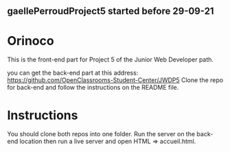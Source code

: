 ## gaellePerroudProject5 started before 29-09-21 ##

# Orinoco #

This is the front-end part for Project 5 of the Junior Web Developer path.

you can get the back-end part at this address:
https://github.com/OpenClassrooms-Student-Center/JWDP5
Clone the repo for back-end and follow the instructions on the README file.

# Instructions #

You should clone both repos into one folder.
Run the server on the back-end location then run a live server and open HTML => accueil.html.
